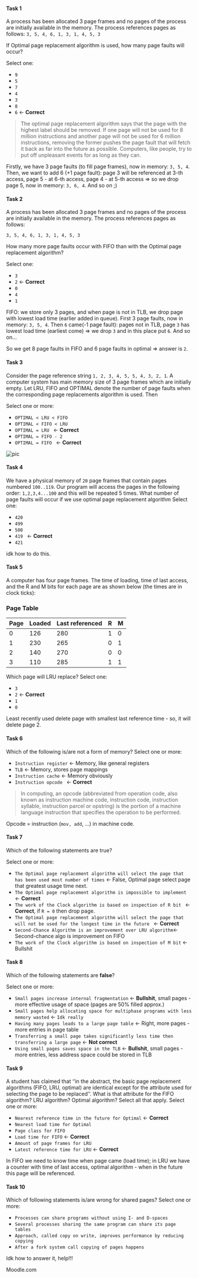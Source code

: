 
#### Task 1

A process has been allocated 3 page frames and no pages of the process are initially available in the memory. The process references pages as follows: ```3, 5, 4, 6, 1, 3, 1, 4, 5, 3 ```

If Optimal page replacement algorithm is used, how many page faults will occur?

Select one:
- ```9```
- ```5```
- ```7```
- ```4```
- ```3```
- ```8```
- ```6``` <- **Correct**

> The optimal page replacement algorithm says that the page with the highest label should be removed. If one page will not be used for 8 million instructions and another page will not be used for 6 million instructions, removing the former pushes the page fault that will fetch it back as far into the future as possible. Computers, like people, try to put off unpleasant events for as long as they can.

Firstly, we have 3 page faults (to fill page frames), now in memory: ```3, 5, 4```.
Then, we want to add 6 (+1 page fault): page 3 will be referenced at 3-th access, page 5 - at 6-th access, page 4 - at 5-th access => so we drop page 5, now in memory: ```3, 6, 4```. And so on ;)

#### Task 2

A process has been allocated 3 page frames and no pages of the process are initially available in the memory. The process references pages as follows: 

```3, 5, 4, 6, 1, 3, 1, 4, 5, 3```

How many more page faults occur with FIFO than with the Optimal page replacement algorithm?

Select one:
- ```3```
- ```2``` <- **Correct**
- ```0```
- ```4```
- ```1```

FIFO: we store only 3 pages, and when page is not in TLB, we drop page with lowest load time (earlier added in queue).
First 3 page faults, now in memory: ```3, 5, 4```.
Then ```6``` came(-1 page fault): page```6``` not in TLB, page ```3``` has lowest load time (earliest come) => we drop ```3``` and in this place put ```6```. And so on...

So we get 8 page faults in FIFO and 6 page faults in optimal => answer is ```2```.


#### Task 3

Consider the page reference string ```1, 2, 3, 4, 5, 5, 4, 3, 2, 1```. A computer system has main memory size of 3 page frames which are initially empty. Let LRU, FIFO and OPTIMAL denote the number of page faults when the corresponding page replacements algorithm is used. Then

Select one or more:
- ```OPTIMAL < LRU < FIFO```
- ```OPTIMAL < FIFO < LRU```
- ```OPTIMAL = LRU ``` <- **Correct**
- ```OPTIMAL = FIFO - 2``` 
- ```OPTIMAL = FIFO ``` <- **Correct**

![pic](task3.jpg)

#### Task 4

We have a physical memory of ```20``` page frames that contain pages numbered ```100..119```. Our program will access the pages in the following order: ```1,2,3,4...100``` and this will be repeated 5 times. What number of page faults will occur if we use optimal page replacement algorithm
Select one:
- ```420```
- ```499```
- ```500```
- ```419 ``` <- **Correct**
- ```421```


idk how to do this.

#### Task 5

A computer has four page frames. The time of loading, time of last access, and the R and M bits for each page are as shown below (the times are in clock ticks):

### Page Table

|Page|Loaded|Last referenced|R|M|
|---|---|---|---|---|
|0|126|280|1|0|
1|230|265|0|1|
2|140|270|0|0|
3|110|285|1|1|

Which page will LRU replace? Select one:
- ```3```
- ```2``` <- **Correct**
- ```1```
- ```0```

Least recently used delete page with smallest last reference time - so, it will delete page 2.

#### Task 6

Which of the following is/are not a form of memory?
Select one or more:
- ```Instruction register``` <- Memory, like general registers
- ```TLB``` <- Memory, stores page mappings
- ```Instruction cache``` <- Memory obviously
- ```Instruction opcode ``` <- **Correct**

> In computing, an opcode (abbreviated from operation code, also known as instruction machine code, instruction code, instruction syllable, instruction parcel or opstring) is the portion of a machine language instruction that specifies the operation to be performed.

Opcode = instruction (```mov, add```, ...) in machine code.

#### Task 7

Which of the following statements are true?

Select one or more:
- ```The Optimal page replacement algorithm will select the page that has been used most number of times``` <- False, Optimal page select page that greatest usage time next. 
- ```The Optimal page replacement algorithm is impossible to implement ``` <- **Correct**
- ```The work of the Clock algorithm is based on inspection of R bit ``` <- **Correct**, if ```R = 0``` then drop page.
- ```The Optimal page replacement algorithm will select the page that will not be used for the longest time in the future ``` <- **Correct**
- ```Second-Chance Algorithm is an improvement over LRU algorithm```<- Second-chance algo is improvement on FIFO
- ```The work of the Clock algorithm is based on inspection of M bit``` <- Bullshit

#### Task 8

Which of the following statements are **false**?

Select one or more:
- ```Small pages increase internal fragmentation``` <- **Bullshit**, small pages - more effective usage of space (pages are 50% filled approx.)
- ```Small pages help allocating space for multiphase programs with less memory wasted``` <- ```Idk really```
- ```Having many pages leads to a large page table``` <- Right, more pages - more entries in page table
- ```Transferring a small page takes significantly less time then transferring a large page``` <- **Not correct**
- ```Using small pages saves space in the TLB``` <- **Bullshit**, small pages - more entries, less address space could be stored in TLB


#### Task 9

A student has claimed that ‘‘in the abstract, the basic page replacement algorithms (FIFO, LRU, optimal) are identical except for the attribute used for selecting the page to be replaced’’. What is that attribute for the FIFO algorithm? LRU algorithm? Optimal algorithm? Select all that apply.
Select one or more:
- ```Nearest reference time in the future for Optimal``` <- **Correct**
- ```Nearest load time for Optimal```
- ```Page class for FIFO```
- ```Load time for FIFO``` <- **Correct**
- ```Amount of page frames for LRU```
- ```Latest reference time for LRU``` <- **Correct**
 
In FIFO we need to know time when page came (load time); in LRU we have a counter with time of last access, optimal algorithm - when in the future this page will be referenced.

#### Task 10

Which of following statements is/are wrong for shared pages? 
Select one or more:
- ```Processes can share programs without using I- and D-spaces```
- ```Several processes sharing the same program can share its page tables```
- ```Approach, called copy on write, improves performance by reducing copying```
- ```After a fork system call copying of pages happens```

Idk how to answer it, help!!!

Moodle.com

